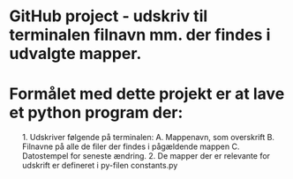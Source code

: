 # GitHub project - udskriv til terminalen filnavn mm. der findes i udvalgte mapper.
<h1>Formålet med dette projekt er at lave et python program der:</h1>
<ol>1. Udskriver følgende på terminalen:
        A. Mappenavn, som overskrift
        B. Filnavne på alle de filer der findes i pågældende mappen
        C. Datostempel for seneste ændring.
    2. De mapper der er relevante for udskrift er defineret i py-filen constants.py
</ol>